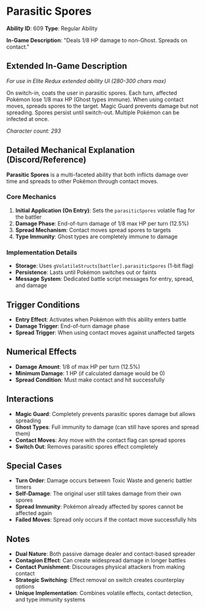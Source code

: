 # Parasitic Spores

**Ability ID**: 609
**Type**: Regular Ability

**In-Game Description**: "Deals 1/8 HP damage to non-Ghost. Spreads on contact."

## Extended In-Game Description
*For use in Elite Redux extended ability UI (280-300 chars max)*

On switch-in, coats the user in parasitic spores. Each turn, affected Pokémon lose 1/8 max HP (Ghost types immune). When using contact moves, spreads spores to the target. Magic Guard prevents damage but not spreading. Spores persist until switch-out. Multiple Pokémon can be infected at once.

*Character count: 293*

## Detailed Mechanical Explanation (Discord/Reference)

**Parasitic Spores** is a multi-faceted ability that both inflicts damage over time and spreads to other Pokémon through contact moves.

### Core Mechanics
1. **Initial Application (On Entry)**: Sets the `parasiticSpores` volatile flag for the battler
2. **Damage Phase**: End-of-turn damage of 1/8 max HP per turn (12.5%)
3. **Spread Mechanism**: Contact moves spread spores to targets
4. **Type Immunity**: Ghost types are completely immune to damage

### Implementation Details
- **Storage**: Uses `gVolatileStructs[battler].parasiticSpores` (1-bit flag)
- **Persistence**: Lasts until Pokémon switches out or faints
- **Message System**: Dedicated battle script messages for entry, spread, and damage

## Trigger Conditions

- **Entry Effect**: Activates when Pokémon with this ability enters battle
- **Damage Trigger**: End-of-turn damage phase
- **Spread Trigger**: When using contact moves against unaffected targets

## Numerical Effects

- **Damage Amount**: 1/8 of max HP per turn (12.5%)
- **Minimum Damage**: 1 HP (if calculated damage would be 0)
- **Spread Condition**: Must make contact and hit successfully

## Interactions

- **Magic Guard**: Completely prevents parasitic spores damage but allows spreading
- **Ghost Types**: Full immunity to damage (can still have spores and spread them)
- **Contact Moves**: Any move with the contact flag can spread spores
- **Switch Out**: Removes parasitic spores effect completely

## Special Cases

- **Turn Order**: Damage occurs between Toxic Waste and generic battler timers
- **Self-Damage**: The original user still takes damage from their own spores
- **Spread Immunity**: Pokémon already affected by spores cannot be affected again
- **Failed Moves**: Spread only occurs if the contact move successfully hits

## Notes

- **Dual Nature**: Both passive damage dealer and contact-based spreader
- **Contagion Effect**: Can create widespread damage in longer battles
- **Contact Punishment**: Discourages physical attackers from making contact
- **Strategic Switching**: Effect removal on switch creates counterplay options
- **Unique Implementation**: Combines volatile effects, contact detection, and type immunity systems